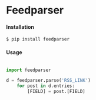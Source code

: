 Feedparser
==========

#### Installation

    $ pip install feedparser
    
#### Usage

``` python

import feedparser

d = feedparser.parse('RSS_LINK')
    for post in d.entries:
        [FIELD] = post.[FIELD]


```